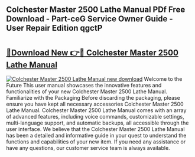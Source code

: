## Colchester Master 2500 Lathe Manual PDf Free Download - Part-ceG Service Owner Guide - User Repair Edition qgctP

# <h2><a href="http://cf25673.oget.top/?id=Colchester+Master+2500+Lathe+Manual">🔗Download New 👉🔴 Colchester Master 2500 Lathe Manual</a></h2>

[![Colchester Master 2500 Lathe Manual new download](https://i.imgur.com/5g1atiW.png)](http://cf25673.oget.top/?id=Colchester+Master+2500+Lathe+Manual)
Welcome to the Future This user manual showcases the innovative features and functionalities of your new Colchester Master 2500 Lathe Manual. Familiarize with the Packaging Before discarding the packaging, please ensure you have kept all necessary accessories Colchester Master 2500 Lathe Manual. Colchester Master 2500 Lathe Manual comes with an array of advanced features, including voice commands, customizable settings, multi-language support, and automatic backups, all accessible through the user interface. We believe that the Colchester Master 2500 Lathe Manual has been a detailed and informative guide in your quest to understand the functions and capabilities of your new item. If you need any assistance or have any questions, our customer service team is always available.
